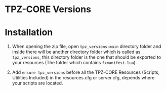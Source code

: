 # TPZ-CORE Versions

# Installation

1. When opening the zip file, open `tpz_versions-main` directory folder and inside there will be another directory folder which is called as `tpz_versions`, this directory folder is the one that should be exported to your resources (The folder which contains `fxmanifest.lua`).

2. Add `ensure tpz_versions` before all the TPZ-CORE Resources (Scripts, Utilities Included) in the resources.cfg or server.cfg, depends where your scripts are located.


